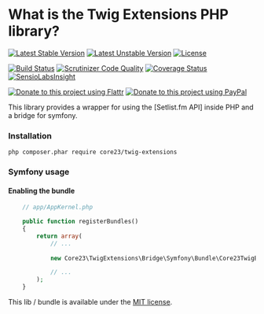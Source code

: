 What is the Twig Extensions PHP library?
========================================
[![Latest Stable Version](https://poser.pugx.org/core23/twig-extensions/v/stable)](https://packagist.org/packages/core23/twig-extensions)
[![Latest Unstable Version](https://poser.pugx.org/core23/twig-extensions/v/unstable)](https://packagist.org/packages/core23/twig-extensions)
[![License](https://poser.pugx.org/core23/twig-extensions/license)](https://packagist.org/packages/core23/twig-extensions)

[![Build Status](https://travis-ci.org/core23/twig-extensions.svg)](http://travis-ci.org/core23/twig-extensions)
[![Scrutinizer Code Quality](https://scrutinizer-ci.com/g/core23/twig-extensions/badges/quality-score.png)](https://scrutinizer-ci.com/g/core23/twig-extensions/)
[![Coverage Status](https://coveralls.io/repos/core23/twig-extensions/badge.svg)](https://coveralls.io/r/core23/twig-extensions)
[![SensioLabsInsight](https://insight.sensiolabs.com/projects/2b7b70c7-98fd-4dcb-95ed-8d271f46eda6/mini.png)](https://insight.sensiolabs.com/projects/51aa4b42-d229-4994-bb3a-156da22a1375)

[![Donate to this project using Flattr](https://img.shields.io/badge/flattr-donate-yellow.svg)](https://flattr.com/profile/core23)
[![Donate to this project using PayPal](https://img.shields.io/badge/paypal-donate-yellow.svg)](https://paypal.me/gripp)

This library provides a wrapper for using the [Setlist.fm API] inside PHP and a bridge for symfony.

### Installation

```
php composer.phar require core23/twig-extensions
```

### Symfony usage

#### Enabling the bundle

```php
    // app/AppKernel.php

    public function registerBundles()
    {
        return array(
            // ...
            
            new Core23\TwigExtensions\Bridge\Symfony\Bundle\Core23TwigExtensionsBundle(),

            // ...
        );
    }
```

This lib / bundle is available under the [MIT license](LICENSE.md).

